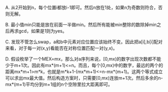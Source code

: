 A. 从2开始到n，每个位置i都放i-1即可。然后n放在1处，如果n为奇数则符合，否则无解。

B. 最小值min只能是放在前面一半做min。然后所有能被min整除的数除掉min之后再求gcd，如果是1则为yes。

C. 发现不管怎么swap，a和b中元素对应位置应该始终不变。因此把a[i],b[i]配对来看，对于每一对(x,y)看能否在对称位置匹配一对(y,x)。

D. 假设枚举了一个MEX=mx，那么对a序列来说，[0,mx)的数字出现次数都不能少于m+1次。因此有mx\*(m+1)<=n。而且，每个[0,mx)中的数字，最远的两个的距离mx\*m+1>m\*k，也就是m\*k+1-(mx\*m+1)<=n-mx\*(m+1)。这两个等式成立可以求出mx最大值。然后构造方案时，只需要[0,mx)连放m+1次。然后多余的n-mx\*(m+1)平均分到m+1组的n个空隙里拉大距离即可。
